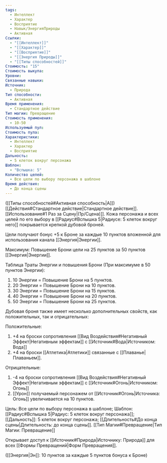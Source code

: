 ```yaml
---
tags:
  - Интеллект
  - Характер
  - Восприятие
  - Навык/ЭнергияПрироды
  - Активная
Ссылки:
  - "[[Интеллект]]"
  - "[[Характер]]"
  - "[[Восприятие]]"
  - "[[Энергия Природы]]"
  - "[[Типы способностей]]"
Стоимость: "15"
Стоимость выкупа: 
Уровни: 
Связанные навыки: 
Источник:
  - Природа
Тип способности:
  - Активная
Время применения:
  - Стандартное действие
Тип магии: Превращение
Стоимость применения:
  - 10-50
Используемый пул: 
Стоимость пула: 
Характеристики:
  - Интеллект
  - Характер
  - Восприятие
Дальность:
  - 5 клеток вокруг персонажа
Шаблон:
  - "Вспышка: 5"
Количество целей:
  - Все цели по выбору персонажа в шаблоне
Время действия:
  - До конца сцены
---
```

([[Типы способностей#Активная способность|А]]) [[Действия#Стандартное действие|Стандартное действие]]. [[Использование#1 Раз за Сцену|(1р/Сцена)]]. Кожа персонажа и всех целей по его выбору в  [[Радиус#Вспышка 5|Радиусе: 5 клеток вокруг него]] покрывается крепкой дубовой броней.

Цели получают бонус +5 к Броне за каждые 10 пунктов вложенной для использования канала [[Энергия|Энергии]]. 

Максимум: Повышение Брони цели на 25 пунктов за 50 пунктов [[Энергия|Энергии]].

Таблица Траты Энергии и повышения Брони
(При максимуме в 50 пунктов Энергии):

1. 10 Энергии = Повышение Брони на 5 пунктов.
2. 20 Энергии = Повышение Брони на 10 пунктов.
3. 30 Энергии = Повышение Брони на 15 пунктов.
4. 40 Энергии = Повышение Брони на 20 пунктов.
5. 50 Энергии = Повышение Брони на 25 пунктов.

Дубовая броня также имеет несколько дополнительных свойств, как положительных, так и отрицательных:

Положительные:

1. +4 на броски сопротивления [[Вид Воздействия#Негативный Эффект|Негативным эффектам]] с [[Источник#Вода|Источником: Вода]]
2. +4 на броски [[Атлетика|Атлетики]] связанные с [[Плаванье|Плаваньем]]. 

Отрицательные:

1. -4 на броски сопротивления [[Вид Воздействия#Негативный Эффект|Негативным эффектам]] с [[Источник#Огонь|Источником: Огонь]]
2. [[Урон]] получаемый персонажем от [[Источник#Огонь|Источника: Огонь]] увеличивается на 10 пунктов. 

Цель: Все цели по выбору персонажа в шаблоне; Шаблон: [[Радиус#Вспышка 5|Радиус: 5 клеток вокруг персонажа]]; [[Дальность]]: 5 клеток вокруг персонажа; [[Длительность#До конца сцены|Длительность: до конца сцены]]. [[Тип Магии#Превращение|Тип Магии: Превращение]]

Открывает доступ к [[Источник#Природа|Источнику: Природа]] для всех [[Формы Превращений|Форм Превращения]]. 

([[Энергия|Эн]]: 10 пунктов за каждые 5 пунктов бонуса к Броне)